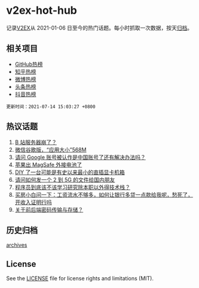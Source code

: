 # v2ex-hot-hub

 记录[V2EX](https://www.v2ex.com/)从 2021-01-06 日至今的热门话题。每小时抓取一次数据，按天[归档](archives)。
 
 ## 相关项目

- [GitHub热榜](https://github.com/snaildev/github-hot-hub)
- [知乎热榜](https://github.com/snaildev/zhihu-hot-hub)
- [微博热榜](https://github.com/snaildev/weibo-hot-hub)
- [头条热榜](https://github.com/snaildev/toutiao-hot-hub)
- [抖音热榜](https://github.com/snaildev/douyin-hot-hub)


 `更新时间：2021-07-14 15:03:27 +0800`

## 热议话题

1. [B 站服务器崩了？](https://www.v2ex.com/t/789356)
1. [微信谷歌版，“应用大小”568M](https://www.v2ex.com/t/789383)
1. [请问 Google 账号被认作是中国账号了还有解决办法吗？](https://www.v2ex.com/t/789338)
1. [苹果出 MagSafe 外接电池了](https://www.v2ex.com/t/789390)
1. [DIY 了一台可能是有史以来最小的直插显卡机箱](https://www.v2ex.com/t/789310)
1. [请问如何发一个 2 到 5G 的文件给国内朋友](https://www.v2ex.com/t/789447)
1. [程序员到底该不该学习研究除本职以外得技术栈？](https://www.v2ex.com/t/789276)
1. [买房小白问一下：工资流水不够多，如何让银行多贷一点款给我呢，愁死了，开收入证明行吗](https://www.v2ex.com/t/789419)
1. [关于前后端密码传输与存储？](https://www.v2ex.com/t/789385)

## 历史归档

[archives](archives)

## License

See the [LICENSE](LICENSE) file for license rights and limitations (MIT).
